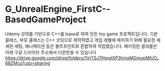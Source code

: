 # G_UnrealEngine_FirstC--BasedGameProject
Udemy 강의를 기반으로 C++를 base로 하여 만든 toy game 프로젝트입니다.  기본 클래스, 부모 클래스는 C++ 코딩으로 제작하였고 게임 레벨에 배치하기 위해 필요한 세세한 세팅, 애니메이션 등은 블루프린트와 혼합하여 작업했습니다.  패키징된 결과물은 아래 구글 드라이브 주소에서 다운받을 수 있습니다  https://drive.google.com/drive/folders/1VrTSJ7HmglXP3hmxMGmopMlUO_68ZMcu?usp=sharing
